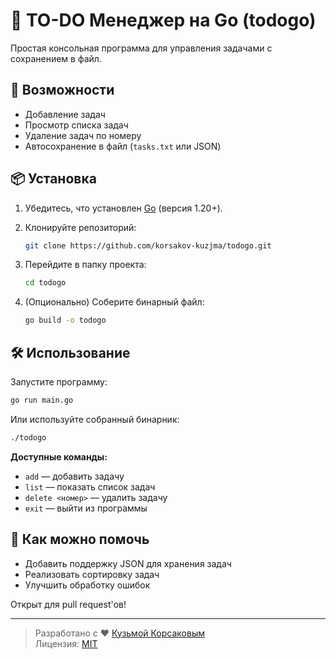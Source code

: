 # 📝 TO-DO Менеджер на Go (todogo)

Простая консольная программа для управления задачами с сохранением в файл.

## 🚀 Возможности

- Добавление задач
- Просмотр списка задач
- Удаление задач по номеру
- Автосохранение в файл (`tasks.txt` или JSON)

## 📦 Установка

1. Убедитесь, что установлен [Go](https://golang.org/dl/) (версия 1.20+).
2. Клонируйте репозиторий:

   ```bash
   git clone https://github.com/korsakov-kuzjma/todogo.git
   ```

3. Перейдите в папку проекта:

   ```bash
   cd todogo
   ```

4. (Опционально) Соберите бинарный файл:

   ```bash
   go build -o todogo
   ```

## 🛠 Использование

Запустите программу:

```bash
go run main.go
```

Или используйте собранный бинарник:

```bash
./todogo
```

**Доступные команды:**

- `add` — добавить задачу
- `list` — показать список задач
- `delete <номер>` — удалить задачу
- `exit` — выйти из программы

## 🤝 Как можно помочь

- Добавить поддержку JSON для хранения задач
- Реализовать сортировку задач
- Улучшить обработку ошибок

Открыт для pull request'ов!

---
> Разработано с ❤️ [Кузьмой Корсаковым](https://github.com/korsakov-kuzjma)  
> Лицензия: [MIT](LICENSE)
